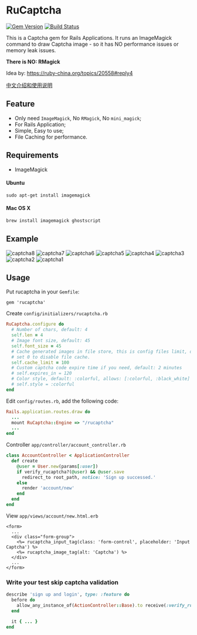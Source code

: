 # RuCaptcha

[![Gem Version](https://badge.fury.io/rb/rucaptcha.svg)](https://badge.fury.io/rb/rucaptcha)
[![Build Status](https://travis-ci.org/huacnlee/rucaptcha.svg)](https://travis-ci.org/huacnlee/rucaptcha)

This is a Captcha gem for Rails Applications. It runs an ImageMagick command to draw Captcha image - so it has NO performance issues or memory leak issues.

**There is NO: RMagick**

Idea by: https://ruby-china.org/topics/20558#reply4

[中文介绍和使用说明](https://ruby-china.org/topics/27832)


## Feature

- Only need `ImageMagick`, No `RMagick`, No `mini_magick`;
- For Rails Application;
- Simple, Easy to use;
- File Caching for performance.

## Requirements

- ImageMagick

#### Ubuntu

```
sudo apt-get install imagemagick
```

#### Mac OS X

```bash
brew install imagemagick ghostscript
```

## Example

![captcha8](https://cloud.githubusercontent.com/assets/5518/10965901/f8e17118-83ea-11e5-935d-a17fd6ab8307.png)
![captcha7](https://cloud.githubusercontent.com/assets/5518/10965903/f8e34b5a-83ea-11e5-9f8e-e43fc78347a7.png)
![captcha6](https://cloud.githubusercontent.com/assets/5518/10965902/f8e2f132-83ea-11e5-89f5-b75aedbcfb2f.png)
![captcha5](https://cloud.githubusercontent.com/assets/5518/10965904/f920ec44-83ea-11e5-89d2-3312da0f2bc4.png)
![captcha4](https://cloud.githubusercontent.com/assets/5518/10965905/f92264ac-83ea-11e5-96b0-2e81ee78d073.png)
![captcha3](https://cloud.githubusercontent.com/assets/5518/10965906/f9279652-83ea-11e5-94fa-a9cd2df9beec.png)
![captcha2](https://cloud.githubusercontent.com/assets/5518/10965909/f9623e24-83ea-11e5-8ad3-d4bf94edfe1b.png)
![captcha1](https://cloud.githubusercontent.com/assets/5518/10965908/f95fedfe-83ea-11e5-990b-fdcd2d1a97aa.png)

## Usage

Put rucaptcha in your `Gemfile`:

```
gem 'rucaptcha'
```

Create `config/initializers/rucaptcha.rb`

```rb
RuCaptcha.configure do
  # Number of chars, default: 4
  self.len = 4
  # Image font size, default: 45
  self.font_size = 45
  # Cache generated images in file store, this is config files limit, default: 100
  # set 0 to disable file cache.
  self.cache_limit = 100
  # Custom captcha code expire time if you need, default: 2 minutes
  # self.expires_in = 120
  # Color style, default: :colorful, allows: [:colorful, :black_white]
  # self.style = :colorful
end
```

Edit `config/routes.rb`, add the following code:

```rb
Rails.application.routes.draw do
  ...
  mount RuCaptcha::Engine => "/rucaptcha"
  ...
end
```

Controller `app/controller/account_controller.rb`

```rb
class AccountController < ApplicationController
  def create
    @user = User.new(params[:user])
    if verify_rucaptcha?(@user) && @user.save
      redirect_to root_path, notice: 'Sign up successed.'
    else
      render 'account/new'
    end
  end
end
```

View `app/views/account/new.html.erb`

```erb
<form>
  ...
  <div class="form-group">
    <%= rucaptcha_input_tag(class: 'form-control', placeholder: 'Input Captcha') %>
    <%= rucaptcha_image_tag(alt: 'Captcha') %>
  </div>
  ...
</form>
```

### Write your test skip captcha validation

```rb
describe 'sign up and login', type: :feature do
  before do
    allow_any_instance_of(ActionController::Base).to receive(:verify_rucaptcha?).and_return(true)
  end

  it { ... }
end
```



